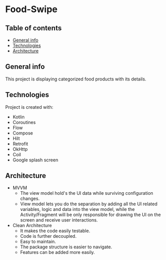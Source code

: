 # Food-Swipe

## Table of contents
* [General info](#general-info)
* [Technologies](#technologies)
* [Architecture](#architecture)

## General info
This project is displaying categorized food products with its details.
	
## Technologies
Project is created with:
* Kotlin
* Coroutines
* Flow
* Compose
* Hilt
* Retrofit
* OkHttp
* Coil
* Google splash screen
	
## Architecture
* MVVM 
  - The view model hold's the UI data while surviving configuration changes.
  - View model lets you do the separation by adding all the UI related variables, logic and data
    into the view model, while the Activity/Fragment will be only responsible for drawing the UI on the screen
    and receive user interactions.
* Clean Architecture
   - It makes the code easily testable.
   - Code is further decoupled.
   - Easy to maintain.
   - The package structure is easier to navigate.
   - Features can be added more easily.
